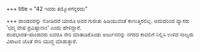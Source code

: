 +++
title = "42 ಇವರು ತಮ್ಮೊಳಗೆನ್ದರದು"

+++
ಪಾಂಡವರನ್ನು ನೋಡಿದರೆ ಯಾರೂ ಅವರ ಗುರುತು ಹಿಡಿಯುವಂತೆ ಕಾಣುತ್ತಿರಲಿಲ್ಲ. ಆದುದರಿಂದ ವ್ಯಾಸರು 'ಛದ್ಮ ವೇಷ ಪ್ರವಿಷ್ಟಾನಾಂ' ಎಂದು ಹೇಳಿದ್ದಾರೆ.   
ಪಂಪಭಾರತ-ಪಾಂಡವರು ಐವರೂ ಸೇರಿ ಮಾತಾಡಿಕೊಂಡು ಅರ್ಜುನನನ್ನು ನಗರದ ಕಾವಲಿಗೆ ನಿಲ್ಲಿಸಿ ಉಳಿದ ನಾಲ್ವರು ವಿರಾಟನ ಜೊತೆ ಸೇರಿ ಯುದ್ಧ ಮಾಡುತ್ತಾರೆ.